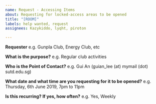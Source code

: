 ```yaml
---
name: Request - Accessing Items
about: Requesting for locked-access areas to be opened
title: "[ROOM]"
labels: help wanted, request
assignees: Kazykiddo, lyqht, piroton

---
```


**Requester**
e.g. Gunpla Club, Energy Club, etc

**What is the purpose?**
e.g. Regular club activities

**Who is the Point of Contact?**
e.g. Gui An (guian_lee (at) mymail (dot) sutd.edu.sg)

**What date and what time are you requesting for it to be opened?**
e.g. Thursday, 6th June 2019, 7pm to 11pm

**Is this recurring? If yes, how often?**
e.g. Yes, Weekly
